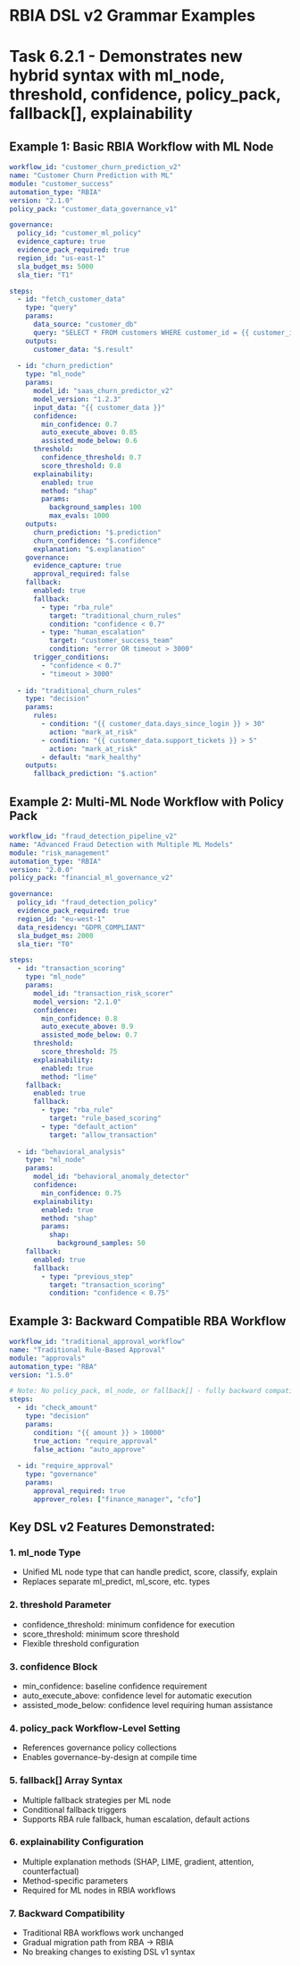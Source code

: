 # RBIA DSL v2 Grammar Examples
# Task 6.2.1 - Demonstrates new hybrid syntax with ml_node, threshold, confidence, policy_pack, fallback[], explainability

## Example 1: Basic RBIA Workflow with ML Node
```yaml
workflow_id: "customer_churn_prediction_v2"
name: "Customer Churn Prediction with ML"
module: "customer_success"
automation_type: "RBIA"
version: "2.1.0"
policy_pack: "customer_data_governance_v1"

governance:
  policy_id: "customer_ml_policy"
  evidence_capture: true
  evidence_pack_required: true
  region_id: "us-east-1"
  sla_budget_ms: 5000
  sla_tier: "T1"

steps:
  - id: "fetch_customer_data"
    type: "query"
    params:
      data_source: "customer_db"
      query: "SELECT * FROM customers WHERE customer_id = {{ customer_id }}"
    outputs:
      customer_data: "$.result"
    
  - id: "churn_prediction"
    type: "ml_node"
    params:
      model_id: "saas_churn_predictor_v2"
      model_version: "1.2.3"
      input_data: "{{ customer_data }}"
      confidence:
        min_confidence: 0.7
        auto_execute_above: 0.85
        assisted_mode_below: 0.6
      threshold:
        confidence_threshold: 0.7
        score_threshold: 0.8
      explainability:
        enabled: true
        method: "shap"
        params:
          background_samples: 100
          max_evals: 1000
    outputs:
      churn_prediction: "$.prediction"
      churn_confidence: "$.confidence"
      explanation: "$.explanation"
    governance:
      evidence_capture: true
      approval_required: false
    fallback:
      enabled: true
      fallback:
        - type: "rba_rule"
          target: "traditional_churn_rules"
          condition: "confidence < 0.7"
        - type: "human_escalation"
          target: "customer_success_team"
          condition: "error OR timeout > 3000"
      trigger_conditions:
        - "confidence < 0.7"
        - "timeout > 3000"
    
  - id: "traditional_churn_rules"
    type: "decision"
    params:
      rules:
        - condition: "{{ customer_data.days_since_login }} > 30"
          action: "mark_at_risk"
        - condition: "{{ customer_data.support_tickets }} > 5"
          action: "mark_at_risk"
        - default: "mark_healthy"
    outputs:
      fallback_prediction: "$.action"
```

## Example 2: Multi-ML Node Workflow with Policy Pack
```yaml
workflow_id: "fraud_detection_pipeline_v2"
name: "Advanced Fraud Detection with Multiple ML Models"
module: "risk_management"
automation_type: "RBIA"
version: "2.0.0"
policy_pack: "financial_ml_governance_v2"

governance:
  policy_id: "fraud_detection_policy"
  evidence_pack_required: true
  region_id: "eu-west-1"
  data_residency: "GDPR_COMPLIANT"
  sla_budget_ms: 2000
  sla_tier: "T0"

steps:
  - id: "transaction_scoring"
    type: "ml_node"
    params:
      model_id: "transaction_risk_scorer"
      model_version: "2.1.0"
      confidence:
        min_confidence: 0.8
        auto_execute_above: 0.9
        assisted_mode_below: 0.7
      threshold:
        score_threshold: 75
      explainability:
        enabled: true
        method: "lime"
    fallback:
      enabled: true
      fallback:
        - type: "rba_rule"
          target: "rule_based_scoring"
        - type: "default_action"
          target: "allow_transaction"
    
  - id: "behavioral_analysis"
    type: "ml_node"
    params:
      model_id: "behavioral_anomaly_detector"
      confidence:
        min_confidence: 0.75
      explainability:
        enabled: true
        method: "shap"
        params:
          shap:
            background_samples: 50
    fallback:
      enabled: true
      fallback:
        - type: "previous_step"
          target: "transaction_scoring"
          condition: "confidence < 0.75"
```

## Example 3: Backward Compatible RBA Workflow
```yaml
workflow_id: "traditional_approval_workflow"
name: "Traditional Rule-Based Approval"
module: "approvals"
automation_type: "RBA"
version: "1.5.0"

# Note: No policy_pack, ml_node, or fallback[] - fully backward compatible
steps:
  - id: "check_amount"
    type: "decision"
    params:
      condition: "{{ amount }} > 10000"
      true_action: "require_approval"
      false_action: "auto_approve"
    
  - id: "require_approval"
    type: "governance"
    params:
      approval_required: true
      approver_roles: ["finance_manager", "cfo"]
```

## Key DSL v2 Features Demonstrated:

### 1. **ml_node** Type
- Unified ML node type that can handle predict, score, classify, explain
- Replaces separate ml_predict, ml_score, etc. types

### 2. **threshold** Parameter
- confidence_threshold: minimum confidence for execution
- score_threshold: minimum score threshold
- Flexible threshold configuration

### 3. **confidence** Block
- min_confidence: baseline confidence requirement
- auto_execute_above: confidence level for automatic execution
- assisted_mode_below: confidence level requiring human assistance

### 4. **policy_pack** Workflow-Level Setting
- References governance policy collections
- Enables governance-by-design at compile time

### 5. **fallback[]** Array Syntax
- Multiple fallback strategies per ML node
- Conditional fallback triggers
- Supports RBA rule fallback, human escalation, default actions

### 6. **explainability** Configuration
- Multiple explanation methods (SHAP, LIME, gradient, attention, counterfactual)
- Method-specific parameters
- Required for ML nodes in RBIA workflows

### 7. **Backward Compatibility**
- Traditional RBA workflows work unchanged
- Gradual migration path from RBA → RBIA
- No breaking changes to existing DSL v1 syntax
